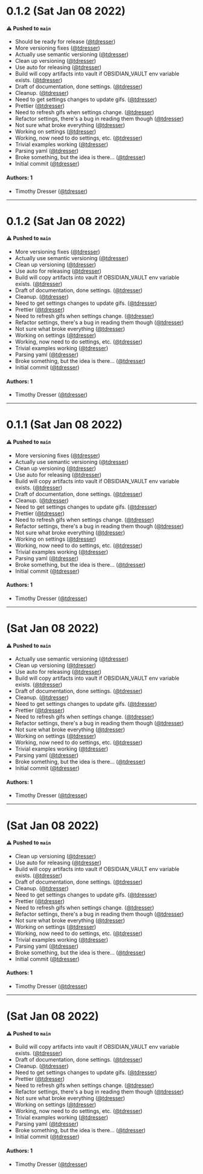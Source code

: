 # 0.1.2 (Sat Jan 08 2022)

#### ⚠️ Pushed to `main`

- Should be ready for release ([@tdresser](https://github.com/tdresser))
- More versioning fixes ([@tdresser](https://github.com/tdresser))
- Actually use semantic versioning ([@tdresser](https://github.com/tdresser))
- Clean up versioning ([@tdresser](https://github.com/tdresser))
- Use auto for releasing ([@tdresser](https://github.com/tdresser))
- Build will copy artifacts into vault if OBSIDIAN_VAULT env variable exists. ([@tdresser](https://github.com/tdresser))
- Draft of documentation, done settings. ([@tdresser](https://github.com/tdresser))
- Cleanup. ([@tdresser](https://github.com/tdresser))
- Need to get settings changes to update gifs. ([@tdresser](https://github.com/tdresser))
- Prettier ([@tdresser](https://github.com/tdresser))
- Need to refresh gifs when settings change. ([@tdresser](https://github.com/tdresser))
- Refactor settings, there's a bug in reading them though ([@tdresser](https://github.com/tdresser))
- Not sure what broke everything ([@tdresser](https://github.com/tdresser))
- Working on settings ([@tdresser](https://github.com/tdresser))
- Working, now need to do settings, etc. ([@tdresser](https://github.com/tdresser))
- Trivial examples working ([@tdresser](https://github.com/tdresser))
- Parsing yaml ([@tdresser](https://github.com/tdresser))
- Broke something, but the idea is there... ([@tdresser](https://github.com/tdresser))
- Initial commit ([@tdresser](https://github.com/tdresser))

#### Authors: 1

- Timothy Dresser ([@tdresser](https://github.com/tdresser))

---

# 0.1.2 (Sat Jan 08 2022)

#### ⚠️ Pushed to `main`

- More versioning fixes ([@tdresser](https://github.com/tdresser))
- Actually use semantic versioning ([@tdresser](https://github.com/tdresser))
- Clean up versioning ([@tdresser](https://github.com/tdresser))
- Use auto for releasing ([@tdresser](https://github.com/tdresser))
- Build will copy artifacts into vault if OBSIDIAN_VAULT env variable exists. ([@tdresser](https://github.com/tdresser))
- Draft of documentation, done settings. ([@tdresser](https://github.com/tdresser))
- Cleanup. ([@tdresser](https://github.com/tdresser))
- Need to get settings changes to update gifs. ([@tdresser](https://github.com/tdresser))
- Prettier ([@tdresser](https://github.com/tdresser))
- Need to refresh gifs when settings change. ([@tdresser](https://github.com/tdresser))
- Refactor settings, there's a bug in reading them though ([@tdresser](https://github.com/tdresser))
- Not sure what broke everything ([@tdresser](https://github.com/tdresser))
- Working on settings ([@tdresser](https://github.com/tdresser))
- Working, now need to do settings, etc. ([@tdresser](https://github.com/tdresser))
- Trivial examples working ([@tdresser](https://github.com/tdresser))
- Parsing yaml ([@tdresser](https://github.com/tdresser))
- Broke something, but the idea is there... ([@tdresser](https://github.com/tdresser))
- Initial commit ([@tdresser](https://github.com/tdresser))

#### Authors: 1

- Timothy Dresser ([@tdresser](https://github.com/tdresser))

---

# 0.1.1 (Sat Jan 08 2022)

#### ⚠️ Pushed to `main`

- More versioning fixes ([@tdresser](https://github.com/tdresser))
- Actually use semantic versioning ([@tdresser](https://github.com/tdresser))
- Clean up versioning ([@tdresser](https://github.com/tdresser))
- Use auto for releasing ([@tdresser](https://github.com/tdresser))
- Build will copy artifacts into vault if OBSIDIAN_VAULT env variable exists. ([@tdresser](https://github.com/tdresser))
- Draft of documentation, done settings. ([@tdresser](https://github.com/tdresser))
- Cleanup. ([@tdresser](https://github.com/tdresser))
- Need to get settings changes to update gifs. ([@tdresser](https://github.com/tdresser))
- Prettier ([@tdresser](https://github.com/tdresser))
- Need to refresh gifs when settings change. ([@tdresser](https://github.com/tdresser))
- Refactor settings, there's a bug in reading them though ([@tdresser](https://github.com/tdresser))
- Not sure what broke everything ([@tdresser](https://github.com/tdresser))
- Working on settings ([@tdresser](https://github.com/tdresser))
- Working, now need to do settings, etc. ([@tdresser](https://github.com/tdresser))
- Trivial examples working ([@tdresser](https://github.com/tdresser))
- Parsing yaml ([@tdresser](https://github.com/tdresser))
- Broke something, but the idea is there... ([@tdresser](https://github.com/tdresser))
- Initial commit ([@tdresser](https://github.com/tdresser))

#### Authors: 1

- Timothy Dresser ([@tdresser](https://github.com/tdresser))

---

# (Sat Jan 08 2022)

#### ⚠️ Pushed to `main`

- Actually use semantic versioning ([@tdresser](https://github.com/tdresser))
- Clean up versioning ([@tdresser](https://github.com/tdresser))
- Use auto for releasing ([@tdresser](https://github.com/tdresser))
- Build will copy artifacts into vault if OBSIDIAN_VAULT env variable exists. ([@tdresser](https://github.com/tdresser))
- Draft of documentation, done settings. ([@tdresser](https://github.com/tdresser))
- Cleanup. ([@tdresser](https://github.com/tdresser))
- Need to get settings changes to update gifs. ([@tdresser](https://github.com/tdresser))
- Prettier ([@tdresser](https://github.com/tdresser))
- Need to refresh gifs when settings change. ([@tdresser](https://github.com/tdresser))
- Refactor settings, there's a bug in reading them though ([@tdresser](https://github.com/tdresser))
- Not sure what broke everything ([@tdresser](https://github.com/tdresser))
- Working on settings ([@tdresser](https://github.com/tdresser))
- Working, now need to do settings, etc. ([@tdresser](https://github.com/tdresser))
- Trivial examples working ([@tdresser](https://github.com/tdresser))
- Parsing yaml ([@tdresser](https://github.com/tdresser))
- Broke something, but the idea is there... ([@tdresser](https://github.com/tdresser))
- Initial commit ([@tdresser](https://github.com/tdresser))

#### Authors: 1

- Timothy Dresser ([@tdresser](https://github.com/tdresser))

---

# (Sat Jan 08 2022)

#### ⚠️ Pushed to `main`

- Clean up versioning ([@tdresser](https://github.com/tdresser))
- Use auto for releasing ([@tdresser](https://github.com/tdresser))
- Build will copy artifacts into vault if OBSIDIAN_VAULT env variable exists. ([@tdresser](https://github.com/tdresser))
- Draft of documentation, done settings. ([@tdresser](https://github.com/tdresser))
- Cleanup. ([@tdresser](https://github.com/tdresser))
- Need to get settings changes to update gifs. ([@tdresser](https://github.com/tdresser))
- Prettier ([@tdresser](https://github.com/tdresser))
- Need to refresh gifs when settings change. ([@tdresser](https://github.com/tdresser))
- Refactor settings, there's a bug in reading them though ([@tdresser](https://github.com/tdresser))
- Not sure what broke everything ([@tdresser](https://github.com/tdresser))
- Working on settings ([@tdresser](https://github.com/tdresser))
- Working, now need to do settings, etc. ([@tdresser](https://github.com/tdresser))
- Trivial examples working ([@tdresser](https://github.com/tdresser))
- Parsing yaml ([@tdresser](https://github.com/tdresser))
- Broke something, but the idea is there... ([@tdresser](https://github.com/tdresser))
- Initial commit ([@tdresser](https://github.com/tdresser))

#### Authors: 1

- Timothy Dresser ([@tdresser](https://github.com/tdresser))

---

# (Sat Jan 08 2022)

#### ⚠️ Pushed to `main`

- Build will copy artifacts into vault if OBSIDIAN_VAULT env variable exists. ([@tdresser](https://github.com/tdresser))
- Draft of documentation, done settings. ([@tdresser](https://github.com/tdresser))
- Cleanup. ([@tdresser](https://github.com/tdresser))
- Need to get settings changes to update gifs. ([@tdresser](https://github.com/tdresser))
- Prettier ([@tdresser](https://github.com/tdresser))
- Need to refresh gifs when settings change. ([@tdresser](https://github.com/tdresser))
- Refactor settings, there's a bug in reading them though ([@tdresser](https://github.com/tdresser))
- Not sure what broke everything ([@tdresser](https://github.com/tdresser))
- Working on settings ([@tdresser](https://github.com/tdresser))
- Working, now need to do settings, etc. ([@tdresser](https://github.com/tdresser))
- Trivial examples working ([@tdresser](https://github.com/tdresser))
- Parsing yaml ([@tdresser](https://github.com/tdresser))
- Broke something, but the idea is there... ([@tdresser](https://github.com/tdresser))
- Initial commit ([@tdresser](https://github.com/tdresser))

#### Authors: 1

- Timothy Dresser ([@tdresser](https://github.com/tdresser))
